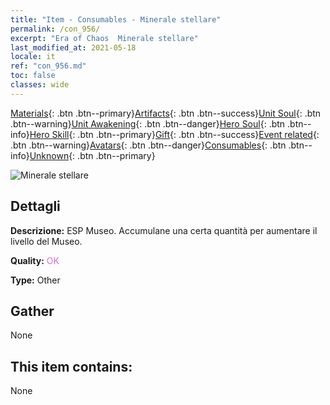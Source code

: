```yaml
---
title: "Item - Consumables - Minerale stellare"
permalink: /con_956/
excerpt: "Era of Chaos  Minerale stellare"
last_modified_at: 2021-05-18
locale: it
ref: "con_956.md"
toc: false
classes: wide
---
```

 [Materials](/ItemsIT/){: .btn .btn--primary}[Artifacts](/ItemsIT/Artifacts/){: .btn .btn--success}[Unit Soul](/ItemsIT/UnitSoul/){: .btn .btn--warning}[Unit Awakening](/ItemsIT/UnitAwakening/){: .btn .btn--danger}[Hero Soul](/ItemsIT/HeroSoul/){: .btn .btn--info}[Hero Skill](/ItemsIT/HeroSkill/){: .btn .btn--primary}[Gift](/ItemsIT/Gift/){: .btn .btn--success}[Event related](/ItemsIT/Events/){: .btn .btn--warning}[Avatars](/ItemsIT/Avatars/){: .btn .btn--danger}[Consumables](/ItemsIT/Consumables/){: .btn .btn--info}[Unknown](/ItemsIT/Unknown/){: .btn .btn--primary}

 ![Minerale stellare](/images/t/i_40051.png)

## Dettagli
 **Descrizione:** ESP Museo. Accumulane una certa quantità per aumentare il livello del Museo.

 **Quality:** <span style="color: #DA70D6">OK</span>

 **Type:** Other

## Gather

  None

## This item contains:

  None

